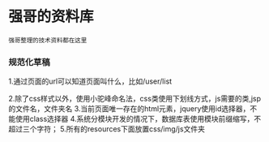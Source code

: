 # 强哥的资料库

```
强哥整理的技术资料都在这里
```
### 规范化草稿
1.通过页面的url可以知道页面叫什么，比如/user/list

2.除了css样式以外，使用小驼峰命名法，css类使用下划线方式，js需要的类,jsp的文件名，文件夹名
3.当前页面唯一存在的html元素，jquery使用id选择器，不能使用class选择器
4.系统分模块开发的情况下，数据库表使用模块前缀缩写，不超过三个字符；
5.所有的resources下面放置css/img/js文件夹




